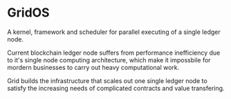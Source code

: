 # GridOS

A kernel, framework and scheduler for parallel executing of a single ledger node.

Current blockchain ledger node suffers from performance inefficiency due to it's single node computing architecture, which make it impossbile for mordern businesses to carry out heavy computational work.  

Grid builds the infrastructure that scales out one single ledger node to satisfy the increasing needs of complicated contracts and value transfering.

